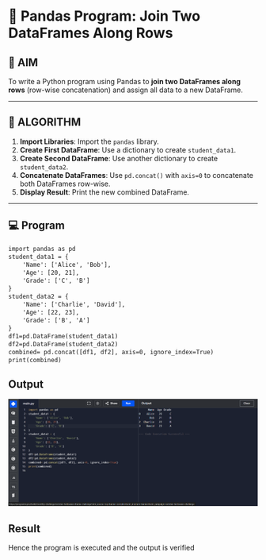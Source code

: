 # 🧪 Pandas Program: Join Two DataFrames Along Rows

## 🎯 AIM

To write a Python program using Pandas to **join two DataFrames along rows** (row-wise concatenation) and assign all data to a new DataFrame.

---

## 🧠 ALGORITHM

1. **Import Libraries**: Import the `pandas` library.
2. **Create First DataFrame**: Use a dictionary to create `student_data1`.
3. **Create Second DataFrame**: Use another dictionary to create `student_data2`.
4. **Concatenate DataFrames**: Use `pd.concat()` with `axis=0` to concatenate both DataFrames row-wise.
5. **Display Result**: Print the new combined DataFrame.

---

## 💻 Program
```
import pandas as pd
student_data1 = {
    'Name': ['Alice', 'Bob'],
    'Age': [20, 21],
    'Grade': ['C', 'B']
}
student_data2 = {
    'Name': ['Charlie', 'David'],
    'Age': [22, 23],
    'Grade': ['B', 'A']
}
df1=pd.DataFrame(student_data1)
df2=pd.DataFrame(student_data2)
combined= pd.concat([df1, df2], axis=0, ignore_index=True)
print(combined)
```

## Output
![alt text](m55.png)
## Result
Hence the program is executed and the output is verified